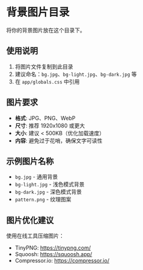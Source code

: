 # 背景图片目录

将你的背景图片放在这个目录下。

## 使用说明

1. 将图片文件复制到此目录
2. 建议命名：`bg.jpg`、`bg-light.jpg`、`bg-dark.jpg` 等
3. 在 `app/globals.css` 中引用

## 图片要求

- **格式**: JPG、PNG、WebP
- **尺寸**: 推荐 1920x1080 或更大
- **大小**: 建议 < 500KB（优化加载速度）
- **内容**: 避免过于花哨，确保文字可读性

## 示例图片名称

- `bg.jpg` - 通用背景
- `bg-light.jpg` - 浅色模式背景
- `bg-dark.jpg` - 深色模式背景
- `pattern.png` - 纹理图案

## 图片优化建议

使用在线工具压缩图片：
- TinyPNG: https://tinypng.com/
- Squoosh: https://squoosh.app/
- Compressor.io: https://compressor.io/
